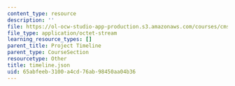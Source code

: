 ```yaml
---
content_type: resource
description: ''
file: https://ol-ocw-studio-app-production.s3.amazonaws.com/courses/cms-611j-creating-video-games-fall-2014/65abfeeb3100a4cd76ab98450aa04b36_timeline.json
file_type: application/octet-stream
learning_resource_types: []
parent_title: Project Timeline
parent_type: CourseSection
resourcetype: Other
title: timeline.json
uid: 65abfeeb-3100-a4cd-76ab-98450aa04b36
---
```

